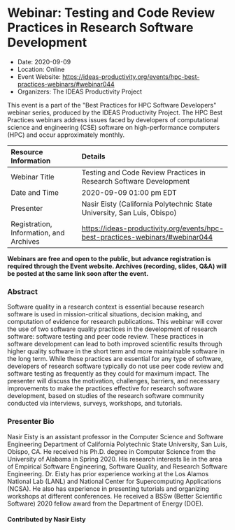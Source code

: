 # Webinar: Testing and Code Review Practices in Research Software Development

- Date: 2020-09-09
- Location: Online
- Event Website: https://ideas-productivity.org/events/hpc-best-practices-webinars/#webinar044
- Organizers: The IDEAS Productivity Project
			   
This event is a part of the "Best Practices for HPC Software
Developers" webinar series, produced by the IDEAS Productivity
Project. The HPC Best Practices webinars address issues faced by
developers of computational science and engineering (CSE) software on
high-performance computers (HPC) and occur approximately monthly.

Resource Information | Details
:--- | :---			   
Webinar Title | Testing and Code Review Practices in Research Software Development
Date and Time | 2020-09-09 01:00 pm EDT
Presenter | Nasir Eisty (California Polytechnic State University, San Luis, Obispo)
Registration, Information, and Archives | 	<https://ideas-productivity.org/events/hpc-best-practices-webinars/#webinar044>	   

**Webinars are free and open to the public, but advance registration is required through the Event website. Archives (recording, slides, Q&A) will be posted at the same link soon after the event.**

### Abstract
<p>Software quality in a research context is essential because research software is used in mission-critical situations, decision making, and computation of evidence for research publications. This webinar will cover the use of two software quality practices in the development of research software: software testing and peer code review. These practices in software development can lead to both improved scientific results through higher quality software in the short term and more maintainable software in the long term. While these practices are essential for any type of software, developers of research software typically do not use peer code review and software testing as frequently as they could for maximum impact. The presenter will discuss the motivation, challenges, barriers, and necessary improvements to make the practices effective for research software development, based on studies of the research software community conducted via interviews, surveys, workshops, and tutorials.</p>



### Presenter Bio
<p>Nasir Eisty is an assistant professor in the Computer Science and Software Engineering Department of California Polytechnic State University, San Luis, Obispo, CA. He received his Ph.D. degree in Computer Science from the University of Alabama in Spring 2020. His research interests lie in the area of Empirical Software Engineering, Software Quality, and Research Software Engineering. Dr. Eisty has prior experience working at the Los Alamos National Lab (LANL) and National Center for Supercomputing Applications (NCSA). He also has experience in presenting tutorials and organizing workshops at different conferences. He received a BSSw (Better Scientific Software) 2020 fellow award from the Department of Energy (DOE).</p>

    

#### Contributed by Nasir Eisty

<!---
Publish: yes
Topics: online learning
Level: 2
Prerequisites: default
Aggregate: none
--->
